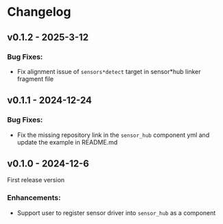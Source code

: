 # Changelog

## v0.1.2 - 2025-3-12

### Bug Fixes:

- Fix alignment issue of `sensors*detect` target in sensor*hub linker fragment file

## v0.1.1 - 2024-12-24

### Bug Fixes:

- Fix the missing repository link in the `sensor_hub` component yml and update the example in README.md

## v0.1.0 - 2024-12-6

First release version

### Enhancements:

- Support user to register sensor driver into `sensor_hub` as a component